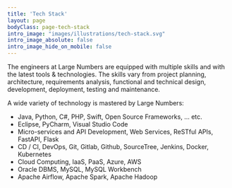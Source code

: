 ```yaml
---
title: 'Tech Stack'
layout: page
bodyClass: page-tech-stack
intro_image: "images/illustrations/tech-stack.svg"
intro_image_absolute: false
intro_image_hide_on_mobile: false
---
```


The engineers at Large Numbers are equipped with multiple skills and with the latest tools & technologies. The skills vary from project planning, architecture, requirements analysis, functional and technical design, development, deployment, testing and maintenance.

A wide variety of technology is mastered by Large Numbers:

- Java, Python, C#, PHP, Swift, Open Source Frameworks, … etc.
- Eclipse, PyCharm, Visual Studio Code
- Micro-services and API Development, Web Services, ReSTful APIs, FastAPI, Flask
- CD / CI, DevOps, Git, Gitlab, Github, SourceTree, Jenkins, Docker, Kubernetes
- Cloud Computing, IaaS, PaaS, Azure, AWS
- Oracle DBMS, MySQL, MySQL Workbench
- Apache Airflow, Apache Spark, Apache Hadoop
